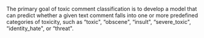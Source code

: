 The primary goal of toxic comment classification is to develop a model that can predict
whether a given text comment falls into one or more predefined categories of toxicity, such as
“toxic", “obscene", “insult", “severe_toxic", “identity_hate", or “threat".

